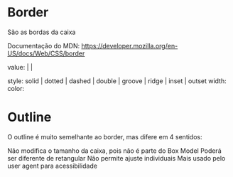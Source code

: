 # Border

São as bordas da caixa

Documentação do MDN: https://developer.mozilla.org/en-US/docs/Web/CSS/border

value: <border-style> | <border-width> | <border-color>

style: solid | dotted | dashed | double | groove | ridge | inset | outset
width: <length>
color: <color>

# Outline

O outline é muito semelhante ao border, mas difere em 4 sentidos:

Não modifica o tamanho da caixa, pois não é parte do Box Model
Poderá ser diferente de retangular
Não permite ajuste individuais
Mais usado pelo user agent para acessibilidade